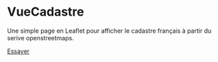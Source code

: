# VueCadastre
Une simple page en Leaflet pour afficher le cadastre français à partir du serive openstreetmaps.

[Essayer](https://manuamador.github.io/VueCadastre)
